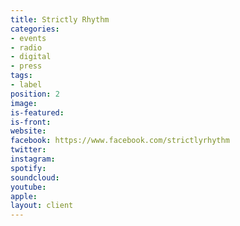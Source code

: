 ```yaml
---
title: Strictly Rhythm
categories:
- events
- radio
- digital
- press
tags:
- label
position: 2
image: 
is-featured: 
is-front: 
website: 
facebook: https://www.facebook.com/strictlyrhythm
twitter: 
instagram: 
spotify: 
soundcloud: 
youtube: 
apple: 
layout: client
---
```


